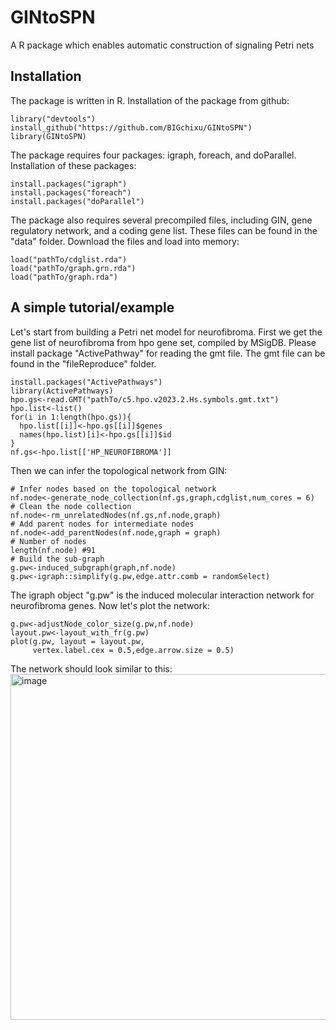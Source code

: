 # GINtoSPN
A R package which enables automatic construction of signaling Petri nets
## Installation
The package is written in R. Installation of the package from github:
```
library("devtools")
install_github("https://github.com/BIGchixu/GINtoSPN")
library(GINtoSPN)
```
The package requires four packages: igraph, foreach, and doParallel. Installation of these packages:
```
install.packages("igraph")
install.packages("foreach")
install.packages("doParallel")
```
The package also requires several precompiled files, including GIN, gene regulatory network, and a coding gene list. These files can be found in the "data" folder. Download the files and load into memory:
```
load("pathTo/cdglist.rda")
load("pathTo/graph.grn.rda")
load("pathTo/graph.rda")
```
## A simple tutorial/example
Let's start from building a Petri net model for neurofibroma. First we get the gene list of neurofibroma from hpo gene set, compiled by MSigDB. Please install package "ActivePathway" for reading the gmt file. The gmt file can be found in the "fileReproduce" folder.
```
install.packages("ActivePathways")
library(ActivePathways)
hpo.gs<-read.GMT("pathTo/c5.hpo.v2023.2.Hs.symbols.gmt.txt")
hpo.list<-list()
for(i in 1:length(hpo.gs)){
  hpo.list[[i]]<-hpo.gs[[i]]$genes
  names(hpo.list)[i]<-hpo.gs[[i]]$id
}
nf.gs<-hpo.list[['HP_NEUROFIBROMA']]
```
Then we can infer the topological network from GIN:
```
# Infer nodes based on the topological network
nf.node<-generate_node_collection(nf.gs,graph,cdglist,num_cores = 6)
# Clean the node collection
nf.node<-rm_unrelatedNodes(nf.gs,nf.node,graph)
# Add parent nodes for intermediate nodes
nf.node<-add_parentNodes(nf.node,graph = graph)
# Number of nodes
length(nf.node) #91
# Build the sub-graph
g.pw<-induced_subgraph(graph,nf.node)
g.pw<-igraph::simplify(g.pw,edge.attr.comb = randomSelect)
```
The igraph object "g.pw" is the induced molecular interaction network for neurofibroma genes. Now let's plot the network:
```
g.pw<-adjustNode_color_size(g.pw,nf.node)
layout.pw<-layout_with_fr(g.pw)
plot(g.pw, layout = layout.pw,
     vertex.label.cex = 0.5,edge.arrow.size = 0.5)
```
The network should look similar to this:
<img width="553" alt="image" src="https://github.com/user-attachments/assets/aa4614ac-04e3-413c-a81e-374fb63966c3">

